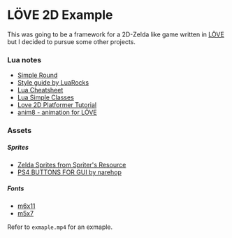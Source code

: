 # LÖVE 2D Example

This was going to be a framework for a 2D-Zelda like game written in [LÖVE](https://love2d.org/)
but I decided to pursue some other projects.

### Lua notes

- [Simple Round](http://lua-users.org/wiki/SimpleRound)
- [Style guide by LuaRocks](https://github.com/luarocks/lua-style-guide)
- [Lua Cheatsheet](https://devhints.io/lua)
- [Lua Simple Classes](http://lua-users.org/wiki/SimpleLuaClasses)
- [Love 2D Platformer Tutorial](https://love2d.org/wiki/Tutorial:Baseline_2D_Platformer)
- [anim8 - animation for LÖVE](https://github.com/kikito/anim8)

### Assets

##### Sprites

- [Zelda Sprites from Spriter's Resource](https://www.spriters-resource.com/nes/legendofzelda/sheet/8366/)
- [PS4 BUTTONS FOR GUI by narehop](https://narehop.itch.io/ps4-controller-buttons-free)

##### Fonts

- [m6x11](https://managore.itch.io/m6x11)
- [m5x7](https://managore.itch.io/m5x7)

Refer to `exmaple.mp4` for an exmaple.
